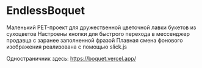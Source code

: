 # EndlessBoquet

Маленький PET-проект для дружественной цветочной лавки букетов из сухоцветов
Настроены кнопки для быстрого перехода в мессенджер продавца с заранее заполненной фразой
Плавная смена фонового изображения реализована с помощью slick.js

Одностраничник здесь: https://boquet.vercel.app/
